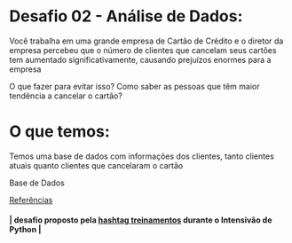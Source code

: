 # Desafio 02 - Análise de Dados: 

Você trabalha em uma grande empresa de Cartão de Crédito e o diretor da empresa percebeu que o número de clientes que cancelam seus cartões tem aumentado significativamente, causando prejuízos enormes para a empresa

O que fazer para evitar isso? Como saber as pessoas que têm maior tendência a cancelar o cartão?

# O que temos:

Temos uma base de dados com informações dos clientes, tanto clientes atuais quanto clientes que cancelaram o cartão

Base de Dados

[Referências](https://www.kaggle.com/sakshigoyal7/credit-card-customers)

#### | desafio proposto pela [hashtag treinamentos](https://www.hashtagtreinamentos.com/) durante o Intensivão de Python | 

